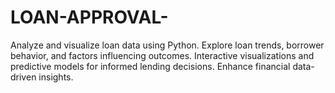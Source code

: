 # LOAN-APPROVAL-
Analyze and visualize loan data using Python. Explore loan trends, borrower behavior, and factors influencing outcomes. Interactive visualizations and predictive models for informed lending decisions. Enhance financial data-driven insights.
